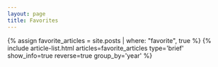 ```yaml
---
layout: page
title: Favorites
---
```


<div class="layout--archive js-all">
  <div class="js-result layout--archive__result d-none">
    {% assign favorite_articles = site.posts | where: "favorite", true %}
    {% include article-list.html articles=favorite_articles type='brief' show_info=true reverse=true group_by='year' %}
  </div>
</div>

<script>
  {%- include scripts/archieve.js -%}
</script>